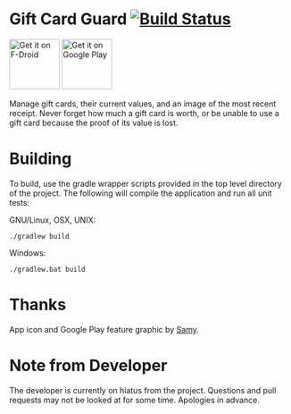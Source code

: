 # Gift Card Guard [![Build Status](https://travis-ci.org/brarcher/gift-card-guard.svg?branch=master)](https://travis-ci.org/brarcher/gift-card-guard)

<a href="https://f-droid.org/repository/browse/?fdid=protect.gift_card_guard" target="_blank">
<img src="https://f-droid.org/badge/get-it-on.png" alt="Get it on F-Droid" height="90"/></a>
<a href="https://play.google.com/store/apps/details?id=protect.gift_card_guard" target="_blank">
<img src="https://play.google.com/intl/en_us/badges/images/generic/en-play-badge.png" alt="Get it on Google Play" height="90"/></a>

Manage gift cards, their current values, and an image of the most recent receipt. Never forget
how much a gift card is worth, or be unable to use a gift card because the proof of its
value is lost.

# Building

To build, use the gradle wrapper scripts provided in the top level directory of the project. The following will
compile the application and run all unit tests:

GNU/Linux, OSX, UNIX:
```
./gradlew build
```

Windows:
```
./gradlew.bat build
```

# Thanks

App icon and Google Play feature graphic by [Samy](https://plus.google.com/+SamyMarBoyTonny91).

# Note from Developer
The developer is currently on hiatus from the project. Questions and pull requests may not be looked at for some time. Apologies in advance.
